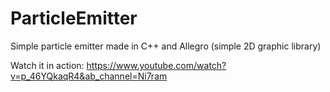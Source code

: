 # ParticleEmitter
Simple particle emitter made in C++ and Allegro (simple 2D graphic library)

Watch it in action: https://www.youtube.com/watch?v=p_46YQkaqR4&ab_channel=Ni7ram
